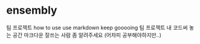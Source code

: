 # ensembly
팀 프로젝트
how to use use markdown
keep gooooing
팀 프로젝트 내 코드써 놓는 공간
마크다운 잘쓰는 사람 좀 알려주세요 (어차피 공부해야하지만..)

